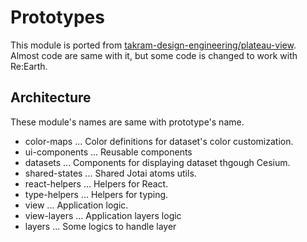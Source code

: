 # Prototypes

This module is ported from [takram-design-engineering/plateau-view](https://github.com/takram-design-engineering/plateau-view).
Almost code are same with it, but some code is changed to work with Re:Earth.

## Architecture

These module's names are same with prototype's name.

- color-maps ... Color definitions for dataset's color customization.
- ui-components ... Reusable components
- datasets ... Components for displaying dataset thgough Cesium.
- shared-states ... Shared Jotai atoms utils.
- react-helpers ... Helpers for React.
- type-helpers ... Helpers for typing.
- view ... Application logic.
- view-layers ... Application layers logic
- layers ... Some logics to handle layer
